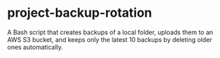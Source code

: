# project-backup-rotation
A Bash script that creates backups of a local folder, uploads them to an AWS S3 bucket, and keeps only the latest 10 backups by deleting older ones automatically.
